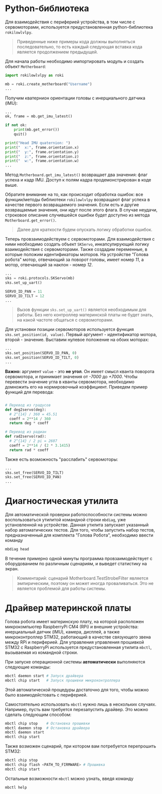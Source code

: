 # Python-библиотека
Для взаимодействия с периферией устройства, в том числе с сервомоторами, используется предустановленная python-библиотека ```rokilowlvlpy```.

> Приведенные ниже примеры кода должны выполняться последовательно, то есть каждый следующая вставка кода является продолжением предыдущей.

Для начала работы необходимо импортировать модуль и создать объект ```Motherboard```:

```python
import rokilowlvlpy as roki

mb = roki.create_motherboard("Username")
...
```

Получим кватернион ориентации головы с инерциального датчика (IMU):

```python
...
ok, frame = mb.get_imu_latest()

if not ok:
    print(mb.get_error())
    quit()

print("Head IMU quaternion: ")
print("  x:", frame.orientation.x)
print("  y:", frame.orientation.y)
print("  z:", frame.orientation.z)
print("  w:", frame.orientation.w)
...
```

Метод ```Motherboard.get_imu_latest()``` возвращает два значения: флаг успеха и кадр IMU. Доступ к полям кадра продемонстрирован в коде выше.

Обратите внимание на то, как происходит обработка ошибок: все функции/методы библиотеки ```rokilowlvlpy``` возвращают флаг успеха в качестве первого возвращаемого значения. Если есть и другие возвращаемые значения, они идут после этого флага. В случае неудачи, строковое описание случившейся ошибки будет доступно из метода ```Motherboard.get_error()```.

> Далее для краткости будем опускать логику обработки ошибок.

Теперь провзаимодействуем с сервомоторами. Для взаимодействия с ними необходимо создать объект ```SKServo```, инкапсулирующий логику взаимодействия с сервомоторами. Также создадим переменные, в которые положим идентификаторы моторов. На устройстве "Голова робота" мотор, отвечающий за поворот головы, имеет номер *11*, а мотор, отвечающий за наклон - номер *12*.

```python
...
sks = roki.protocols.SKServo(mb)
sks.set_up_uart()

SERVO_ID_PAN = 11
SERVO_ID_TILT = 12
...
```

>Вызов функции ```sks.set_up_uart()``` является необходимым для работы. Без него контроллер материнской платы не будет знать, на какой частоте общаться с сервомоторами.

Для установки позиции сервомоторов используется функция ```sks.set_position(id, value)```. Первый аргумент - идентификатор мотора, второй - значение. Выставим нулевое положение на обоих моторах:

```python
...
sks.set_position(SERVO_ID_PAN, 0)
sks.set_position(SERVO_ID_TILT, 0)
...
```

**Важно:** аргумент ```value``` - это **не угол**. Он имеет смысл кванта поворота сервомотора, и принимает значения от *-7000* до *+7000*. Чтобы перевести значение угла в кванты сервомотора, необходимо домножить его на нормировочный коэффициент. Приведем пример функций для перевода:

```python

# Перевод из градусов
def deg2servo(deg):
  # 2^{14} / 360 = 45.51
  coeff = 2**14 / 360
  return deg * coeff

# Перевод из радиан
def rad2servo(rad):
  # 2^{14} / 2 pi = 2607
  coeff = 2**14 / (2 * 3.1415)
  return rad * coeff 
```

Также есть возможность "расслабить" сервомоторы:

```python
...
sks.set_free(SERVO_ID_TILT)
sks.set_free(SERVO_ID_PAN)
...
```

# Диагностическая утилита

Для автоматической проверки работоспособности системы можно воспользоваться утилитой командной строки ```mbdiag```, уже установленной на устройстве. Данная утилита запускает указанный набор автоматических тестов. Для того, чтобы запустить набор тестов, предназначенный для комплекта "Голова Робота", необходимо ввести команду

```bash
mbdiag head
```

В течение примерно одной минуты программа провзаимодействует с оборудованием по различным сценариям, и выведет статистику на экран.

> Комментарий: сценарий Motherboard.TestStrobeFilter является эмпирическим, поэтому он может иногда проваливаться. Это не является проблемой для работы системы.

# Драйвер материнской платы

Голова робота имеет материнскую плату, на которой расположен микрокомпьютер RaspberryPi CM4 (RPi) и внешние устройства: инерциальный датчик (IMU), камера, дисплей, а также микроконтроллер STM32, работающий в качестве связующего звена между RPi и периферией. Для управления управления прошивкой STM32 с RaspberryPi используется предустановленная утилита ```mbctl```, вызываемая из командной строки.

При запуске операционной системы **автоматически** выполняются следующие команды:

```bash
mbctl daemon start # Запуск драйвера
mbctl chip start   # Запуск прошивки микроконтроллера
```

Этой автоматической процедуры достаточно для того, чтобы можно было взаимодейстовать с периферией.

Самостоятельно использовать ```mbctl``` нужно лишь в нескольких случаях. Например, пусть вам требуется перезапустить драйвер. Это можно сделать следующим способом:

```bash
mbctl chip stop    # Остановка прошивки
mbctl daemon stop  # Остановка драйвера
mbctl daemon start
mbctl chip start
```

Также возможен сценарий, при котором вам потребуется перепрошить STM32:

```bash
mbctl chip stop    
mbctl chip flash <PATH_TO_FIRMWARE> # Прошивка
mbctl chip start
```

Остальные возможности ```mbctl``` можно узнать, введя команду

```bash
mbctl help
```
